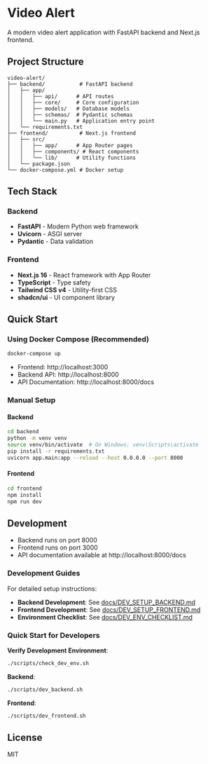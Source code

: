 # Video Alert

A modern video alert application with FastAPI backend and Next.js frontend.

## Project Structure

```
video-alert/
├── backend/           # FastAPI backend
│   ├── app/
│   │   ├── api/      # API routes
│   │   ├── core/     # Core configuration
│   │   ├── models/   # Database models
│   │   ├── schemas/  # Pydantic schemas
│   │   └── main.py   # Application entry point
│   └── requirements.txt
├── frontend/          # Next.js frontend
│   ├── src/
│   │   ├── app/      # App Router pages
│   │   ├── components/ # React components
│   │   └── lib/      # Utility functions
│   └── package.json
└── docker-compose.yml # Docker setup
```

## Tech Stack

### Backend
- **FastAPI** - Modern Python web framework
- **Uvicorn** - ASGI server
- **Pydantic** - Data validation

### Frontend
- **Next.js 16** - React framework with App Router
- **TypeScript** - Type safety
- **Tailwind CSS v4** - Utility-first CSS
- **shadcn/ui** - UI component library

## Quick Start

### Using Docker Compose (Recommended)

```bash
docker-compose up
```

- Frontend: http://localhost:3000
- Backend API: http://localhost:8000
- API Documentation: http://localhost:8000/docs

### Manual Setup

#### Backend

```bash
cd backend
python -m venv venv
source venv/bin/activate  # On Windows: venv\Scripts\activate
pip install -r requirements.txt
uvicorn app.main:app --reload --host 0.0.0.0 --port 8000
```

#### Frontend

```bash
cd frontend
npm install
npm run dev
```

## Development

- Backend runs on port 8000
- Frontend runs on port 3000
- API documentation available at http://localhost:8000/docs

### Development Guides

For detailed setup instructions:
- **Backend Development**: See [docs/DEV_SETUP_BACKEND.md](docs/DEV_SETUP_BACKEND.md)
- **Frontend Development**: See [docs/DEV_SETUP_FRONTEND.md](docs/DEV_SETUP_FRONTEND.md)
- **Environment Checklist**: See [docs/DEV_ENV_CHECKLIST.md](docs/DEV_ENV_CHECKLIST.md)

### Quick Start for Developers

**Verify Development Environment**:
```bash
./scripts/check_dev_env.sh
```

**Backend**:
```bash
./scripts/dev_backend.sh
```

**Frontend**:
```bash
./scripts/dev_frontend.sh
```

## License

MIT